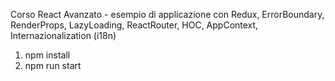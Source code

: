 Corso React Avanzato - esempio di applicazione con Redux, ErrorBoundary, RenderProps, LazyLoading, ReactRouter, HOC, AppContext, Internazionalization (i18n)

1. npm install
2. npm run start